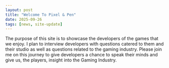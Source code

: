 ```yaml
---
layout: post
title: "Welcome To Pixel & Pen"
date: 2025-09-26
tags: [news, site-update]
---
```


The purpose of this site is to showcase the developers of the games that we enjoy. I plan to interview developers with questions catered to them and their studio as well as questions related to the gaming industry. Please join me on this journey to give developers a chance to speak their minds and give us, the players, insight into the Gaming Industry.
